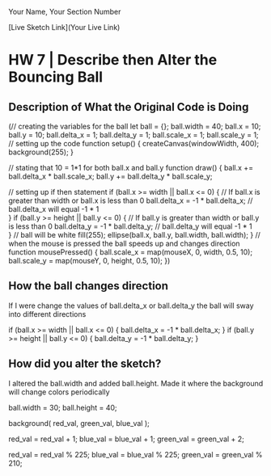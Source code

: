 Your Name, Your Section Number

[Live Sketch Link](Your Live Link)


# HW 7 | Describe then Alter the Bouncing Ball

## Description of What the Original Code is Doing

(// creating the variables for the ball
let ball = {};
ball.width = 40;
ball.x = 10;
ball.y = 10;
ball.delta_x = 1;
ball.delta_y = 1;
ball.scale_x = 1;
ball.scale_y = 1;
// setting up the code
function setup() {
    createCanvas(windowWidth, 400);
    background(255);
}

// stating that 10 = 1*1 for both ball.x and ball.y
function draw() {
    ball.x += ball.delta_x * ball.scale_x;
    ball.y += ball.delta_y * ball.scale_y;

// setting up if then statement
    if (ball.x >= width || ball.x <= 0) {
// If ball.x is greater than width or ball.x is less than 0
        ball.delta_x = -1 * ball.delta_x;
// ball.delta_x will equal -1 * 1        
    }
    if (ball.y >= height || ball.y <= 0) {
// If ball.y is greater than width or ball.y is less than 0
        ball.delta_y = -1 * ball.delta_y;
// ball.delta_y will equal -1 * 1     
    }
// ball will be white
    fill(255);
    ellipse(ball.x, ball.y, ball.width, ball.width);
}
// when the mouse is pressed the ball speeds up and changes direction
function mousePressed() {
    ball.scale_x = map(mouseX, 0, width, 0.5, 10);
    ball.scale_y = map(mouseY, 0, height, 0.5, 10);
})

## How the ball changes direction

If I were change the values of ball.delta_x or ball.delta_y the ball will sway into different directions

if (ball.x >= width || ball.x <= 0) {
    ball.delta_x = -1 * ball.delta_x;
}
if (ball.y >= height || ball.y <= 0) {
    ball.delta_y = -1 * ball.delta_y;
}

## How did you alter the sketch?

I altered the ball.width and added ball.height.
Made it where the background will change colors periodically

ball.width = 30;
ball.height = 40;

background( red_val, green_val, blue_val );

  red_val = red_val + 1;
  blue_val = blue_val + 1;
  green_val = green_val + 2;

  red_val = red_val % 225;
  blue_val = blue_val % 225;
  green_val = green_val % 210;
